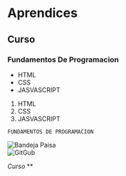 # Aprendices
## Curso 
### Fundamentos De Programacion

- HTML
- CSS
- JASVASCRIPT

1. HTML
2. CSS
3. JASVASCRIPT

~~~~
FUNDAMENTOS DE PROGRAMACION
~~~~~

![Bandeja Paisa](https://www.google.com/imgres?imgurl=https%3A%2F%2Felrancherito.com.co%2Fwp-content%2Fuploads%2F2020%2F06%2FFotosWeb_Rancherito-01-600x600.png&imgrefurl=https%3A%2F%2Felrancherito.com.co%2Fproducto%2Fbandeja-paisa%2F&tbnid=Zl66BoKfil3VmM&vet=12ahUKEwiLorXmmNv1AhWQWN8KHTwqBYcQMygGegUIARD0AQ..i&docid=VrewpKF0xhKAdM&w=600&h=600&itg=1&q=bandeja%20paisa&ved=2ahUKEwiLorXmmNv1AhWQWN8KHTwqBYcQMygGegUIARD0AQ)<br>
![GitGub](https://github.com)

*Curso*
**
